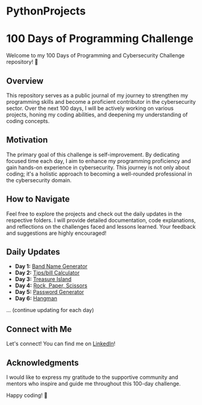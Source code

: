# PythonProjects

# 100 Days of Programming Challenge

Welcome to my 100 Days of Programming and Cybersecurity Challenge repository! 🚀

## Overview

This repository serves as a public journal of my journey to strengthen my programming skills and become a proficient contributor in the cybersecurity sector. Over the next 100 days, I will be actively working on various projects, honing my coding abilities, and deepening my understanding of coding concepts.

## Motivation

The primary goal of this challenge is self-improvement. By dedicating focused time each day, I aim to enhance my programming proficiency and gain hands-on experience in cybersecurity. This journey is not only about coding; it's a holistic approach to becoming a well-rounded professional in the cybersecurity domain.

## How to Navigate

Feel free to explore the projects and check out the daily updates in the respective folders. I will provide detailed documentation, code explanations, and reflections on the challenges faced and lessons learned. Your feedback and suggestions are highly encouraged!

## Daily Updates

- **Day 1:** [Band Name Generator](https://github.com/CPamb/PythonProjects/tree/main/Day%201%3A%20Band%20Name%20Generator)
- **Day 2:** [Tips/bill Calculator](https://github.com/CPamb/PythonProjects/tree/main/Day%202%3A%20Bill-Tips%20Calculator)
- **Day 3:** [Treasure Island](https://github.com/CPamb/PythonProjects/tree/main/Day%203%3A%20Treasure%20Island)
- **Day 4:** [Rock, Paper, Scissors](https://github.com/CPamb/PythonProjects/tree/main/Day%204:%20Rock-Paper-Scissor)
- **Day 5:** [Password Generator](https://github.com/CPamb/PythonProjects/tree/main/Day%205:%20Password%20Generator)
- **Day 6:** [Hangman](https://github.com/CPamb/PythonProjects/tree/main/Day%206%3A%20Hangman)

... (continue updating for each day)

## Connect with Me

Let's connect! You can find me on [LinkedIn](https://www.linkedin.com/in/christopherpambou/)!

## Acknowledgments

I would like to express my gratitude to the supportive community and mentors who inspire and guide me throughout this 100-day challenge.

Happy coding! 🚀
